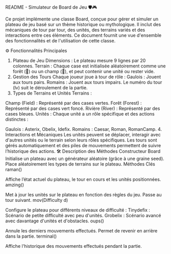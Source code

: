 
README - Simulateur de Board de Jeu 🛡️🎮

Ce projet implémente une classe Board, conçue pour gérer et simuler un plateau de jeu basé sur un thème historique ou mythologique. Il inclut des mécaniques de tour par tour, des unités, des terrains variés et des interactions entre ces éléments. Ce document fournit une vue d'ensemble des fonctionnalités et de l'utilisation de cette classe.

⚙️ Fonctionnalités Principales
1. Plateau de Jeu
Dimensions : Le plateau mesure 9 lignes par 20 colonnes.
Terrain : Chaque case est initialisée aléatoirement comme une forêt (🌳) ou un champ (🌾), et peut contenir une unité ou rester vide.
2. Gestion des Tours
Chaque joueur joue à tour de rôle :
Gaulois : Jouent aux tours pairs.
Romains : Jouent aux tours impairs.
Le numéro du tour (lv) suit le déroulement de la partie.
3. Types de Terrains et Unités
Terrains :

Champ (Field) : Représenté par des cases vertes.
Forêt (Forest) : Représenté par des cases vert foncé.
Rivière (River) : Représenté par des cases bleues.
Unités : Chaque unité a un rôle spécifique et des actions distinctes :

Gaulois : Asterix, Obelix, Idefix.
Romains : Caesar, Roman, RomanCamp.
4. Interactions et Mécaniques
Les unités peuvent se déplacer, interagir avec d'autres unités ou le terrain selon leurs rôles spécifiques.
Les tours sont gérés automatiquement et des piles de mouvements permettent de suivre l’historique des actions.
🛠️ Description des Méthodes
Constructeur Board
Initialise un plateau avec un générateur aléatoire (grâce à une graine seed).
Place aléatoirement les types de terrains sur le plateau.
Méthodes Clés
raman()

Affiche l’état actuel du plateau, le tour en cours et les unités positionnées.
amzing()

Met à jour les unités sur le plateau en fonction des règles du jeu.
Passe au tour suivant.
mov(Difficulty d)

Configure le plateau pour différents niveaux de difficulté :
Tinydefix : Scénario de petite difficulté avec peu d'unités.
Grobelix : Scénario avancé avec davantage d'unités et d'obstacles.
oups()

Annule les derniers mouvements effectués.
Permet de revenir en arrière dans la partie.
terminal()

Affiche l'historique des mouvements effectués pendant la partie.
